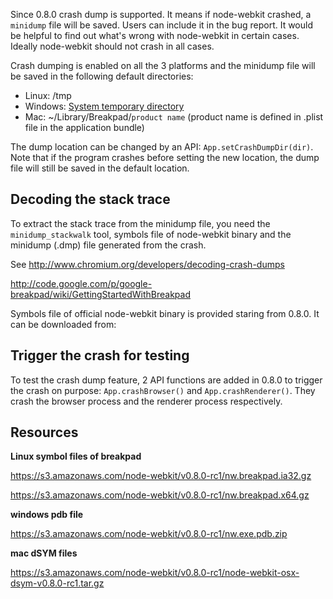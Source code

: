 Since 0.8.0 crash dump is supported. It means if node-webkit crashed, a `minidump` file will be saved. Users can include it in the bug report. It would be helpful to find out what's wrong with node-webkit in certain cases. Ideally node-webkit should not crash in all cases.

Crash dumping is enabled on all the 3 platforms and the minidump file will be saved in the following default directories:

 * Linux: /tmp
 * Windows: [System temporary directory](http://msdn.microsoft.com/en-us/library/windows/desktop/aa364992%28v=vs.85%29.aspx)
 * Mac: ~/Library/Breakpad/`product name`  (product name is defined in .plist file in the application bundle)

The dump location can be changed by an API: `App.setCrashDumpDir(dir)`. Note that if the program crashes before setting the new location, the dump file will still be saved in the default location.

## Decoding the stack trace ##

To extract the stack trace from the minidump file, you need the `minidump_stackwalk` tool, symbols file of node-webkit binary and the minidump (.dmp) file generated from the crash. 

See http://www.chromium.org/developers/decoding-crash-dumps  

http://code.google.com/p/google-breakpad/wiki/GettingStartedWithBreakpad

Symbols file of official node-webkit binary is provided staring from 0.8.0. It can be downloaded from:

## Trigger the crash for testing ##

To test the crash dump feature, 2 API functions are added in 0.8.0 to trigger the crash on purpose: `App.crashBrowser()` and `App.crashRenderer()`. They crash the browser process and the renderer process respectively.

## Resources ##

**Linux symbol files of breakpad**

https://s3.amazonaws.com/node-webkit/v0.8.0-rc1/nw.breakpad.ia32.gz

https://s3.amazonaws.com/node-webkit/v0.8.0-rc1/nw.breakpad.x64.gz

**windows pdb file**

https://s3.amazonaws.com/node-webkit/v0.8.0-rc1/nw.exe.pdb.zip

**mac dSYM files**

https://s3.amazonaws.com/node-webkit/v0.8.0-rc1/node-webkit-osx-dsym-v0.8.0-rc1.tar.gz